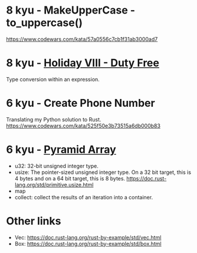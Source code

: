 # 8 kyu - MakeUpperCase - to_uppercase()

https://www.codewars.com/kata/57a0556c7cb1f31ab3000ad7

# 8 kyu - [Holiday VIII - Duty Free](https://www.codewars.com/kata/57e92e91b63b6cbac20001e5/solutions/rust/me/best_practice)

Type conversion within an expression. 

# 6 kyu - Create Phone Number

Translating my Python solution to Rust.
https://www.codewars.com/kata/525f50e3b73515a6db000b83

# 6 kyu - [Pyramid Array](https://www.codewars.com/kata/515f51d438015969f7000013)

* u32: 32-bit unsigned integer type.
* usize: The pointer-sized unsigned integer type. On a 32 bit target, this is 4 bytes and on a 64 bit target, this is 8 bytes. https://doc.rust-lang.org/std/primitive.usize.html
* map
* collect: collect the results of an iteration into a container.


# Other links

* Vec: https://doc.rust-lang.org/rust-by-example/std/vec.html
* Box: https://doc.rust-lang.org/rust-by-example/std/box.html
